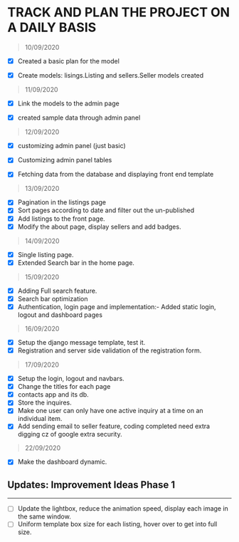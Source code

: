 # TRACK AND PLAN THE PROJECT ON A DAILY BASIS

> 10/09/2020
- [x] Created a basic plan for the model
- [x] Create models: lisings.Listing and sellers.Seller models created


> 11/09/2020
- [x] Link the models to the admin page
- [x] created sample data through admin panel


> 12/09/2020
- [x] customizing admin panel (just basic)
- [x] Customizing admin panel tables
- [x] Fetching data from the database and displaying front end template


> 13/09/2020
- [x] Pagination in the listings page
- [x] Sort pages according to date and filter out the un-published
- [x] Add listings to the front page.
- [x] Modify the about page, display sellers and add badges.

> 14/09/2020
- [x] Single listing page.
- [x] Extended Search bar in the home page.

> 15/09/2020
- [x] Adding Full search feature.
- [x] Search bar optimization
- [x] Authentication, login page and implementation:- Added static login, logout and dashboard pages
> 16/09/2020
- [x] Setup the django message template, test it.
- [x] Registration and server side validation of the registration form.
> 17/09/2020
- [x] Setup the login, logout and navbars.
- [x] Change the titles for each page
- [x] contacts app and its db.
- [x] Store the inquires.
- [x] Make one user can only have one active inquiry at a time on an individual item.
- [x] Add sending email to seller feature, coding completed need extra digging cz of google extra
  security.
> 22/09/2020
- [x] Make the dashboard dynamic.





## Updates: Improvement Ideas Phase 1
---
- [ ] Update the lightbox, reduce the animation speed, display each image in the same window.
- [ ] Uniform template box size for each listing, hover over to get into full size.